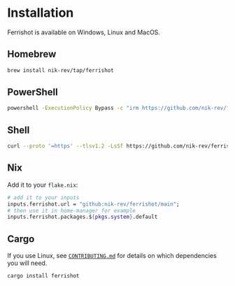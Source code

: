 # Installation

Ferrishot is available on Windows, Linux and MacOS.

## Homebrew

```sh
brew install nik-rev/tap/ferrishot
```

## PowerShell

```sh
powershell -ExecutionPolicy Bypass -c "irm https://github.com/nik-rev/ferrishot/releases/latest/download/ferrishot-installer.ps1 | iex"
```

## Shell

```sh
curl --proto '=https' --tlsv1.2 -LsSf https://github.com/nik-rev/ferrishot/releases/latest/download/ferrishot-installer.sh | sh
```

## Nix

Add it to your `flake.nix`:

```nix
# add it to your inputs
inputs.ferrishot.url = "github:nik-rev/ferrishot/main";
# then use it in home-manager for example
inputs.ferrishot.packages.${pkgs.system}.default
```

## Cargo

If you use Linux, see [`CONTRIBUTING.md`](./CONTRIBUTING.md) for details on which dependencies you will need.

```sh
cargo install ferrishot
```
